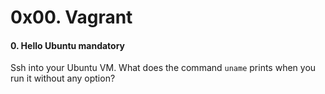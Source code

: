 <h1 class="gap">0x00. Vagrant</h1>


<h4 class="task">
    0. Hello Ubuntu
      <span class="alert alert-warning mandatory-optional">
        mandatory
      </span>
</h4><p>Ssh into your Ubuntu VM. What does the command <code>uname</code> prints when you run it without any option?</p>

